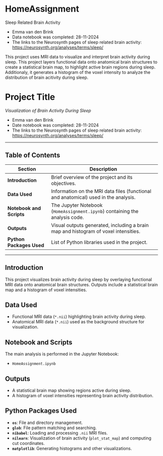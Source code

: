 # HomeAssignment
Sleep Related Brain Activity
- Emma van den Brink
- Data notebook was completed: 28-11-2024
- The links to the Neurosynth pages of sleep related brain activity: https://neurosynth.org/analyses/terms/sleep/

This project uses MRI data to visualize and interpret brain activity during sleep. This project layers functional data onto anatomical brain structures to create a statistical brain map, to highlight active brain regions during sleep. Additionaly, it generates a histogram of the voxel intensity to analyze the distribution of brain acitivity during sleep. 

# Project Title  
*Visualization of Brain Activity During Sleep*
- Emma van den Brink
- Date notebook was completed: 28-11-2024
- The links to the Neurosynth pages of sleep related brain activity: https://neurosynth.org/analyses/terms/sleep/

---

## Table of Contents

| Section                 | Description                                                                       |
|-------------------------|-----------------------------------------------------------------------------------|
| **Introduction**         | Brief overview of the project and its objectives.                                 |
| **Data Used**            | Information on the MRI data files (functional and anatomical) used in the analysis. |
| **Notebook and Scripts** | The Jupyter Notebook (`HomeAssignment.ipynb`) containing the analysis code. |
| **Outputs**              | Visual outputs generated, including a brain map and histogram of voxel intensities. |
| **Python Packages Used** | List of Python libraries used in the project.                                      |

---
## Introduction
This project visualizes brain activity during sleep by overlaying functional MRI data onto anatomical brain structures. Outputs include a statistical brain map and a histogram of voxel intensities.  

## Data Used
- Functional MRI data (`*.nii`) highlighting brain activity during sleep.  
- Anatomical MRI data (`*.nii`) used as the background structure for visualization.  

## Notebook and Scripts
The main analysis is performed in the Jupyter Notebook:  
- `HomeAssignment.ipynb`  

## Outputs
- A statistical brain map showing regions active during sleep.  
- A histogram of voxel intensities representing brain activity distribution.  

## Python Packages Used
- **`os`**: File and directory management.  
- **`glob`**: File pattern matching and searching.  
- **`nibabel`**: Loading and processing `.nii` MRI files.  
- **`nilearn`**: Visualization of brain activity (`plot_stat_map`) and computing cut coordinates.  
- **`matplotlib`**: Generating histograms and other visualizations.  

